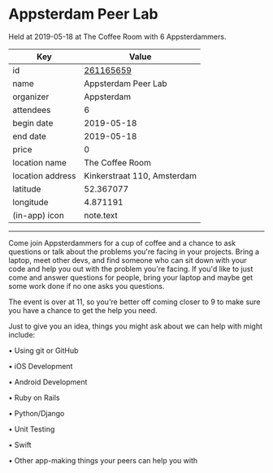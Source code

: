 # Appsterdam Peer Lab
Held at 2019-05-18 at The Coffee Room with 6 Appsterdammers.
        
|Key|Value
|---|---|
|id|[261165659](https://www.meetup.com/appsterdam/events/261165659/)|
|name|Appsterdam Peer Lab|
|organizer|Appsterdam|
|attendees|6|
|begin date|2019-05-18|
|end date|2019-05-18|
|price|0|
|location name|The Coffee Room|
|location address|Kinkerstraat 110, Amsterdam|
|latitude|52.367077|
|longitude|4.871191|
|(in-app) icon|note.text|

---

Come join Appsterdammers for a cup of coffee and a chance to ask questions or talk about the problems you're facing in your projects. Bring a laptop, meet other devs, and find someone who can sit down with your code and help you out with the problem you're facing. If you'd like to just come and answer questions for people, bring your laptop and maybe get some work done if no one asks you questions.

The event is over at 11, so you're better off coming closer to 9 to make sure you have a chance to get the help you need.

Just to give you an idea, things you might ask about we can help with might include:

• Using git or GitHub

• iOS Development

• Android Development

• Ruby on Rails

• Python/Django

• Unit Testing

• Swift

• Other app-making things your peers can help you with


